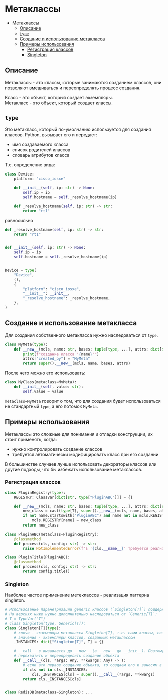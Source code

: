 # Метаклассы

- [Метаклассы](#метаклассы)
  - [Описание](#описание)
  - [`type`](#type)
  - [Создание и использование метакласса](#создание-и-использование-метакласса)
  - [Примеры использования](#примеры-использования)
    - [Регистрация классов](#регистрация-классов)
    - [Singleton](#singleton)

## Описание

Метаклассы - это классы, которые занимаются созданием классов, они позволяют вмешиваться и переопределять процесс создания.

Класс - это объект, который создает экземпляры.  
Метакласс - это объект, который создает классы.

## `type`

Это метакласс, который по-умолчанию используется для создания классов. Python, вызывает его и передает:

- имя создаваемого класса
- список родителей классов
- словарь атрибутов класса

Т.е. определение вида:

```python
class Device:
    platform: "cisco_iosxe"

    def __init__(self, ip: str) -> None:
        self.ip = ip
        self.hostname = self._resolve_hostname(ip)

    def _resolve_hostname(self, ip: str) -> str:
        return "rt1"
```

равносильно

```python
def _resolve_hostname(self, ip: str) -> str:
    return "rt1"


def __init__(self, ip: str) -> None:
    self.ip = ip
    self.hostname = self._resolve_hostname(ip)


Device = type(
    "Device",
    (),
    {
        "platform": "cisco_iosxe",
        "__init__": __init__,
        "_resolve_hostname": _resolve_hostname,
    },
)
```

## Создание и использование метакласса

Для создания собственного метакласса нужно наследоваться от `type`.

```python
class MyMeta(type):
    def __new__(mcls, name: str, bases: tuple[type, ...], attrs: dict[str, Any]) -> type:
        print(f"создание класса '{name}'")
        attrs["created_by"] = "MyMeta"
        return super().__new__(mcls, name, bases, attrs)
```

После чего можно его использовать:

```python
class MyClass(metaclass=MyMeta):
    def __init__(self, value: str):
        self.value = value
```

`metaclass=MyMeta` говорит о том, что для создания будет использоваться не стандартный `type`, а его потомок `MyMeta`.

## Примеры использования

Метаклассы это сложные для понимания и отладки конструкции, их стоит применять, когда:

- нужно контролировать создание классов
- требуется автоматически модифицировать класс при его создании

В большинстве случаев лучше использовать декораторы классов или другие подходы, что бы избежать использование метаклассов.

### Регистрация классов

```python
class PluginRegistry(type):
    REGISTRY: ClassVar[dict[str, type["PluginABC"]]] = {}

    def __new__(mcls, name: str, bases: tuple[type, ...], attrs: dict[str, Any], **kwargs: Any) -> type[T]:
        new_class = cast(type[T], super().__new__(mcls, name, bases, attrs))
        if not name.startswith("PluginABC") and name not in mcls.REGISTRY:
            mcls.REGISTRY[name] = new_class
        return new_class

class PluginABC(metaclass=PluginRegistry):
    @classmethod
    def process(cls, config: str) -> str:
        raise NotImplementedError(f"в '{cls.__name__}' требуется реализация классового метода 'process()'")

class PluginTitle(PluginABC):
    @classmethod
    def process(cls, config: str) -> str:
        return config.title()
```

### Singleton

Наиболее частое применение метеклассов - реализация паттерна singleton.

```python
# Использование параметризации generic классов (`Singleton[T]`) поддерживается с py3.12
# На версиях ниже нужно дополнительно наследоваться от `Generic[T]`:
# T = TypeVar("T")
# class Singleton(type, Generic[T]):
class Singleton[T](type):
    # ключи - экземпляры метакласса Singleton[T], т.е. сами классы, созданные этим метаклассом
    # значения - экземпляры классов, созданных метаклассом
    _INSTANCES: dict["Singleton[T]", T] = {}

    # __call__ в вызывается до __new__ (а __new__ до __init__). Поэтому в __call__ можно
    # перехватить и переопределить создание объекта
    def __call__(cls, *args: Any, **kwargs: Any) -> T:
        # если это первое создание объекта, то создаем его и заносим в словарь
        if cls not in cls._INSTANCES:
            cls._INSTANCES[cls] = super().__call__(*args, **kwargs)
        return cls._INSTANCES[cls]


class RedisDB(metaclass=Singleton): ...
```
